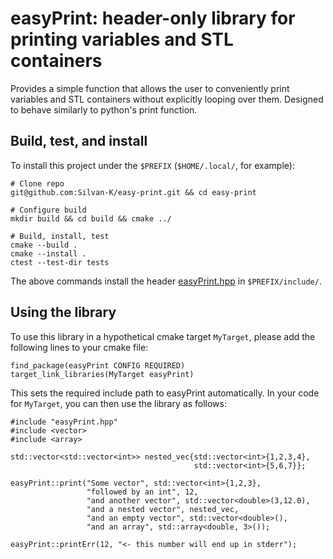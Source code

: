 # easyPrint: header-only library for printing variables and STL containers

Provides a simple function that allows the user to conveniently print variables and STL containers without explicitly looping over them. Designed to behave similarly to python's print function. 

## Build, test, and install

To install this project under the `$PREFIX` (`$HOME/.local/`, for example):

```
# Clone repo
git@github.com:Silvan-K/easy-print.git && cd easy-print

# Configure build
mkdir build && cd build && cmake ../

# Build, install, test
cmake --build .
cmake --install .
ctest --test-dir tests
```
The above commands install the header [easyPrint.hpp](https://github.com/Silvan-K/easy-print/blob/master/include/easyPrint.hpp) in `$PREFIX/include/`.

## Using the library

To use this library in a hypothetical cmake target `MyTarget`, please add the following lines to your cmake file:

```
find_package(easyPrint CONFIG REQUIRED)
target_link_libraries(MyTarget easyPrint)
```

This sets the required include path to easyPrint automatically. In your code for `MyTarget`, you can then use the library as follows:

``` 
#include "easyPrint.hpp"
#include <vector>
#include <array>

std::vector<std::vector<int>> nested_vec{std::vector<int>{1,2,3,4},
                                         std::vector<int>{5,6,7}};

easyPrint::print("Some vector", std::vector<int>{1,2,3},
                 "followed by an int", 12,
                 "and another vector", std::vector<double>(3,12.0),
                 "and a nested vector", nested_vec,
                 "and an empty vector", std::vector<double>(),
                 "and an array", std::array<double, 3>());
                 
easyPrint::printErr(12, "<- this number will end up in stderr");
```
